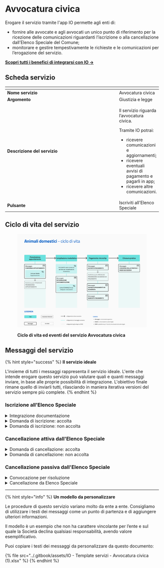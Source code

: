 # Avvocatura civica

Erogare il servizio tramite l'app IO permette agli enti di:

* fornire alle avvocate e agli avvocati un unico punto di riferimento per la ricezione delle comunicazioni riguardanti l’iscrizione o alla cancellazione dall’Elenco Speciale del Comune;
* monitorare e gestire tempestivamente le richieste e le comunicazioni per l’erogazione del servizio.

[**Scopri tutti i benefici di integrarsi con IO →** ](https://docs.pagopa.it/manuale-servizi/lapp-io/cose-io-e-qual-e-il-suo-obiettivo)

## Scheda servizio <a href="#scheda-servizio" id="scheda-servizio"></a>

<table data-header-hidden><thead><tr><th width="373"></th><th></th></tr></thead><tbody><tr><td><strong>Nome servizio</strong></td><td>Avvocatura civica</td></tr><tr><td><strong>Argomento</strong></td><td>Giustizia e legge</td></tr><tr><td><strong>Descrizione del servizio</strong></td><td><p>Il servizio riguarda l’avvocatura civica.</p><p></p><p>Tramite IO potrai:</p><ul><li>ricevere comunicazioni e aggiornamenti;</li><li>ricevere eventuali avvisi di pagamento e pagarli in app;</li><li>ricevere altre comunicazioni.</li></ul></td></tr><tr><td><strong>Pulsante</strong></td><td>Iscriviti all'Elenco Speciale</td></tr></tbody></table>

## Ciclo di vita del servizio

<figure><img src="../.gitbook/assets/image.png" alt=""><figcaption><p><strong>Ciclo di vita ed eventi del servizio Avvocatura civica</strong></p></figcaption></figure>

## Messaggi del servizio

{% hint style="success" %}
**Il servizio ideale**

L'insieme di tutti i messaggi rappresenta il servizio ideale. L'ente che intende erogare questo servizio può valutare quali e quanti messaggi inviare, in base alle proprie possibilità di integrazione. L'obiettivo finale rimane quello di inviarli tutti, rilasciando in maniera iterativa versioni del servizio sempre più complete.
{% endhint %}

### Iscrizione all'Elenco Speciale

<details>

<summary>Integrazione documentazione</summary>

**🖋 Titolo del messaggio:** Richiesta di integrazione

🗒 **Testo del messaggio**:&#x20;

Per elaborare la tua domanda di iscrizione all’Elenco Speciale del Comune di \<Comune> abbiamo bisogno di ricevere entro il \<gg/mm/aaaa> altri documenti.

Consulta il riepilogo della domanda, \[visita questo sito]\(URL).

**🪄 Pulsante**: Aggiungi documenti

***

**Destinatari:** Gli avvocati e le avvocate che hanno presentato domanda di iscrizione all’Elenco Speciale.

**Quando inviarlo:** Quando l’ente necessita di ulteriore documentazione per verificare i requisiti di iscrizione all’Elenco.

**User story:** Come avvocato o avvocata voglio ricevere aggiornamenti sullo stato di avanzamento della mia domanda.

</details>

<details>

<summary>Domanda di iscrizione: accolta</summary>

**🖋  Titolo del messaggio:** La tua domanda è stata accolta

🗒 **Testo del messaggio:**

La tua domanda di iscrizione all’Elenco Speciale del Comune di \<Comune> è stata accolta.

Per ulteriori informazioni, \[visita questo sito]\(URL).

**🪄 Pulsante:** n/a

***

**Destinatari:** Gli avvocati e le avvocate che hanno presentato domanda di iscrizione all’Elenco Speciale.

**Quando inviarlo:** Quando l’ente, verificati i requisiti, accoglie la domanda.

**User story:** Come avvocato o avvocata voglio ricevere aggiornamenti sullo stato di avanzamento della mia domanda.

</details>

<details>

<summary>Domanda di iscrizione: non accolta</summary>

**🖋  Titolo del messaggio:** La tua domanda non è stata accolta

🗒 **Testo del messaggio:**

La tua domanda di iscrizione all’Elenco Speciale del Comune di \<Comune> non è stata accolta.

Per ulteriori informazioni, \[visita questo sito]\(URL).

**🪄 Pulsante:** n/a

***

**Destinatari:** Gli avvocati e le avvocate che hanno presentato domanda di iscrizione all’Elenco Speciale.

**Quando inviarlo:** Quando l’ente, verificati i requisiti, rigetta la domanda.

**User story:** Come avvocato o avvocata voglio ricevere aggiornamenti sullo stato di avanzamento della mia domanda.

</details>

### Cancellazione attiva dall'Elenco Speciale

<details>

<summary>Domanda di cancellazione: accolta</summary>

**🖋  Titolo del messaggio:** La tua domanda è stata accolta

🗒 **Testo del messaggio:**

La tua domanda di cancellazione dall’Elenco Speciale del Comune di \<Comune> è stata accolta. Il tuo nominativo non è più presente nell’Elenco.

Per ulteriori informazioni, (visita questo sito)\[URL].

**🪄 Pulsante:** n/a

***

**Destinatari:** Gli avvocati e le avvocate che hanno presentato domanda di cancellazione dall’Elenco Speciale.

**Quando inviarlo:** Quando l’ente accoglie la domanda.

**User story:** Come avvocato o avvocata voglio ricevere aggiornamenti sullo stato di avanzamento della mia domanda.

</details>

<details>

<summary>Domanda di cancellazione: non accolta</summary>

**🖋  Titolo del messaggio:** La tua domanda non è stata accolta

🗒 **Testo del messaggio:**&#x20;

La tua domanda di cancellazione dall’Elenco Speciale del Comune di \<Comune> non è stata accolta.

Per ulteriori informazioni, \[visita questo sito]\(URL).

**🪄 Pulsante:** n/a

***

**Destinatari:** Gli avvocati e le avvocate che hanno presentato domanda di cancellazione dall’Elenco Speciale.

**Quando inviarlo:** Quando l’ente rigetta la richiesta.

**User story:** Come avvocato o avvocata voglio ricevere aggiornamenti sullo stato di avanzamento della mia domanda.

</details>

### Cancellazione passiva dall'Elenco Speciale

<details>

<summary>Convocazione per risoluzione</summary>

:sparkles:<mark style="color:blue;">**Messaggio Premium**</mark> — Se hai un contratto Premium, ti consigliamo di configurare questo messaggio con promemoria Premium: i destinatari verranno avvisati dell‘avvicinarsi dell'appuntamento tramite notifica push.&#x20;

***

**🖋 Titolo del messaggio:** Sei \<stato convocato> / \<stata convocata>

🗒 **Testo del messaggio:**

A seguito dei controlli periodici sugli iscritti all’Elenco Speciale del Comune di \<Comune>, non sussistono più i requisiti necessari alla tua permanenza in Elenco.

Per verificare una possibile risoluzione, devi recarti presso \<Denominazione Ufficio>.

**Dove:** \<indirizzo>

**Quando:** \<gg/mm/aaaa>; alle \<hh:mm>

\[Inserire qui ulteriori informazioni utili per la convocazione, da compilare a cura e responsabilità dell'ente]

Per ulteriori informazioni, \[visita questo sito]\(URL).

**🪄 Pulsante:** n/a

***

**Destinatari:** Gli avvocati e le avvocate che non risultano più in possesso dei requisiti necessari per la permanenza nell’Elenco Speciale.

**Quando inviarlo:** Quando l’ente convoca i professionisti per verificare una possibile soluzione che eviti la cancellazione dall’Elenco.

**User story:** Come avvocato o avvocata voglio ricevere comunicazione delle mie convocazioni presso l’ente.

</details>

<details>

<summary>Cancellazione da Elenco Speciale</summary>

**🖋 Titolo del messaggio:** Cancellazione dall’Elenco Speciale

🗒 **Testo del messaggio:**

La verifica dei tuoi requisiti ha avuto esito negativo. Pertanto, il tuo nominativo è stato cancellato dall’Elenco Speciale del Comune di \<Comune>.

Potrai presentare nuova domanda di iscrizione una volta in possesso dei requisiti necessari.

Per ulteriori informazioni, \[visita questo sito]\(URL).

**🪄 Pulsante:** n/a

***

**Destinatari:** Gli avvocati o le avvocate non più in possesso dei requisiti necessari per la permanenza nell’Elenco Speciale.

**Quando inviarlo:** Quando l’ente, svolte le verifiche necessarie, cancella il nominativo dall’Elenco.

**User story:** Come cittadino voglio ricevere aggiornamenti sull’esito delle mie pratiche.

</details>

***

{% hint style="info" %}
**Un modello da personalizzare**

Le procedure di questo servizio variano molto da ente a ente. Consigliamo di utilizzare i testi dei messaggi come un punto di partenza e di aggiungere ulteriori informazioni.&#x20;

Il modello è un esempio che non ha carattere vincolante per l’ente e sul quale la Società declina qualsiasi responsabilità, avendo valore esemplificativo.

Puoi copiare i testi dei messaggi da personalizzare da questo documento:

{% file src="../.gitbook/assets/IO - Template servizi - Avvocatura civica (1).xlsx" %}
{% endhint %}
